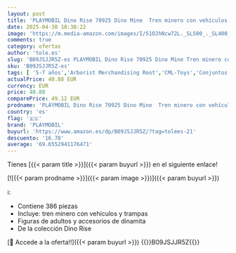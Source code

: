 ```yaml
---
layout: post
title: 'PLAYMOBIL Dino Rise 70925 Dino Mine  Tren minero con vehículos y trampas  Juguetes para niños a Partir de 5 años'
date: 2025-04-30 10:38:22
image: 'https://m.media-amazon.com/images/I/51OJhNcw72L._SL500_._SL400_.jpg'
comments: true
category: ofertas
author: 'tole.es'
slug: 'B09JSJJR5Z-es PLAYMOBIL Dino Rise 70925 Dino Mine Tren minero con...'
sku: 'B09JSJJR5Z-es'
tags: [ '5-7 años','Arborist Merchandising Root','CML-Toys','Conjuntos de figuras de juguete','Juguetes','Juguetes y juegos','Muñecos y figuras','Self Service','Special Features Stores','Top brands in Toys','Toys & Figures','Toys All','b6d17eda-2c26-45ed-a098-453a9f96e839_0','b6d17eda-2c26-45ed-a098-453a9f96e839_1101','b6d17eda-2c26-45ed-a098-453a9f96e839_6301','b6d17eda-2c26-45ed-a098-453a9f96e839_6501','b6d17eda-2c26-45ed-a098-453a9f96e839_7701','playmobil','¡Disfruta de tu cupón navideño en Juguetes! Ahorra hasta un 30%','🇪🇸', ]
actualPrice: 40.88 EUR
currency: EUR
price: 40.88
comparePrice: 49.12 EUR
prodname: 'PLAYMOBIL Dino Rise 70925 Dino Mine  Tren minero con vehículos y trampas  Juguetes para niños a Partir de 5 años'
country: 'es'
flag: '🇪🇸'
brand: 'PLAYMOBIL'
buyurl: 'https://www.amazon.es/dp/B09JSJJR5Z/?tag=tolees-21'
descuento: '16.78'
average: '69.6552941176471'
---
```


Tienes [{{< param title >}}]({{< param buyurl >}}) en el siguiente enlace!

[![{{< param prodname >}}]({{< param image >}})]({{< param buyurl >}})

ℹ️:

- Contiene 386 piezas
- Incluye: tren minero con vehículos y trampas
- Figuras de adultos y accesorios de dinamita
- De la colección Dino Rise

[🛒 Accede a la oferta!!]({{< param buyurl >}})
{{<world>}}B09JSJJR5Z{{</world>}}
